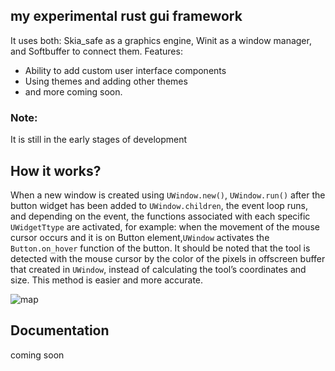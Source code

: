 ## my experimental rust gui framework
It uses both: Skia_safe as a graphics engine, Winit as a window manager, and Softbuffer to connect them.
Features:
- Ability to add custom user interface components
- Using themes and adding other themes
- and more coming soon.

### Note:
It is still in the early stages of development


## How it works?

When a new window is created using `UWindow.new()`, `UWindow.run()` after the button widget has been added to `UWindow.children`, the event loop runs, and depending on the event, the functions associated with each specific `UWidgetTtype` are activated, for example: when the movement of the mouse cursor occurs and it is on Button element,`UWindow` activates the `Button.on_hover` function of the button.
It should be noted that the tool is detected with the mouse cursor by the color of the pixels in offscreen buffer that created in `UWindow`, instead of calculating the tool’s coordinates and size. This method is easier and more accurate.




![map](https://github.com/Unique-Digital-Resources/my_rust_gui/assets/144396669/ac6b9fcc-1652-410f-80f3-c0fc37ce2760)

## Documentation

coming soon

